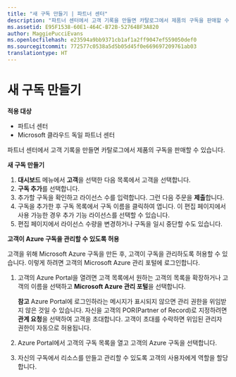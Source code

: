 ```yaml
---
title: "새 구독 만들기 | 파트너 센터"
description: "파트너 센터에서 고객 기록을 만들면 카탈로그에서 제품의 구독을 판매할 수 있습니다."
ms.assetid: E95F1538-60E1-464C-B72B-52764BF3A820
author: MaggiePucciEvans
ms.openlocfilehash: e23594a9bb9371cb1af1a2ff9047ef559050def0
ms.sourcegitcommit: 772577c0538a5d5b05d45f0e669697209761ab03
translationtype: HT
---
```

# <a name="create-a-new-subscription"></a>새 구독 만들기

**적용 대상**

-  파트너 센터
-  Microsoft 클라우드 독일 파트너 센터

파트너 센터에서 고객 기록을 만들면 카탈로그에서 제품의 구독을 판매할 수 있습니다.

**새 구독 만들기**

1.  **대시보드** 메뉴에서 **고객**을 선택한 다음 목록에서 고객을 선택합니다.
2.  **구독 추가**를 선택합니다.
3.  추가할 구독을 확인하고 라이선스 수를 입력합니다. 그런 다음 주문을 **제출**합니다.
4.  구독을 추가한 후 구독 목록에서 구독 이름을 클릭하여 엽니다. 이 편집 페이지에서 사용 가능한 경우 추가 기능 라이선스를 선택할 수 있습니다.
5.  편집 페이지에서 라이선스 수량을 변경하거나 구독을 일시 중단할 수도 있습니다.

**고객이 Azure 구독을 관리할 수 있도록 허용**

고객을 위해 Microsoft Azure 구독을 만든 후, 고객이 구독을 관리하도록 허용할 수 있습니다. 이렇게 하려면 고객의 Microsoft Azure 관리 포털에 로그인합니다. 

1.  고객의 Azure Portal을 열려면 고객 목록에서 원하는 고객의 목록을 확장하거나 고객의 이름을 선택하고 **Microsoft Azure 관리 포털**을 선택합니다.
    
    **참고** Azure Portal에 로그인하라는 메시지가 표시되지 않으면 관리 권한을 위임받지 않은 것일 수 있습니다. 자신을 고객의 POR(Partner of Record)로 지정하려면 **관계 요청**을 선택하여 고객을 초대합니다. 고객이 초대를 수락하면 위임된 관리자 권한이 자동으로 허용됩니다. 
2.  Azure Portal에서 고객의 구독 목록을 열고 고객의 Azure 구독을 선택합니다.
3.  자신의 구독에서 리소스를 만들고 관리할 수 있도록 고객의 사용자에게 역할을 할당합니다.

 



